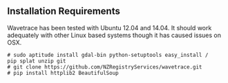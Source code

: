 
## Installation Requirements ##

Wavetrace has been tested with Ubuntu 12.04 and 14.04.  It should work adequately with other Linux based systems though it has caused issues on OSX.

    # sudo aptitude install gdal-bin python-setuptools easy_install /
    pip splat unzip git
    # git clone https://github.com/NZRegistryServices/wavetrace.git
    # pip install httplib2 BeautifulSoup


